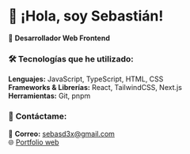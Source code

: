# 👋 ¡Hola, soy Sebastián! 

🌟 **Desarrollador Web Frontend**  

### 🛠️ **Tecnologías que he utilizado:**
**Lenguajes:** JavaScript, TypeScript, HTML, CSS  
**Frameworks & Librerías:** React, TailwindCSS, Next.js  
**Herramientas:** Git, pnpm

### 💬 **Contáctame:**  
📧 **Correo:** [sebasd3x@gmail.com](mailto:sebasd3x@gmail.com)  
🌐 [Portfolio web](https://sebastiandc.com)

